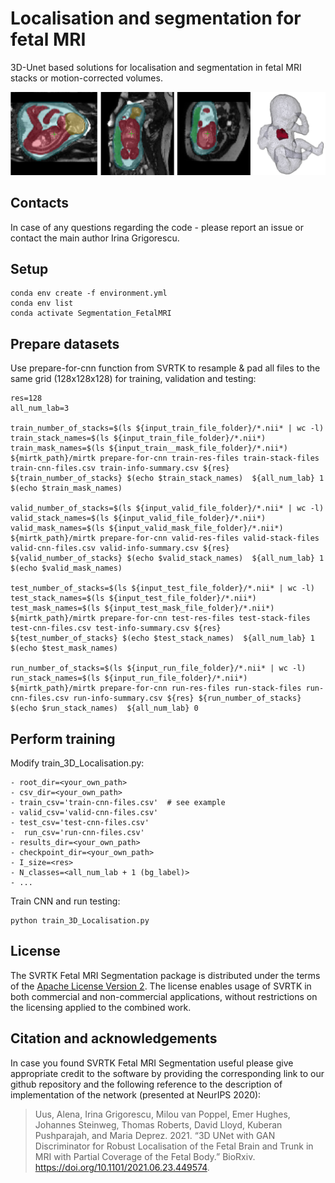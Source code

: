 # Localisation and segmentation for fetal MRI 

3D-Unet based solutions for localisation and segmentation in fetal MRI stacks or motion-corrected volumes. 

![GitHub Logo](whole-body-btfe-example.png)

## Contacts

In case of any questions regarding the code - please report an issue or contact the main author Irina Grigorescu. 


## Setup

	conda env create -f environment.yml
	conda env list
	conda activate Segmentation_FetalMRI


## Prepare datasets

Use prepare-for-cnn function from SVRTK to resample & pad all files to the same grid (128x128x128) for training, validation and testing:

	res=128
	all_num_lab=3
	
	train_number_of_stacks=$(ls ${input_train_file_folder}/*.nii* | wc -l)
	train_stack_names=$(ls ${input_train_file_folder}/*.nii*)
	train_mask_names=$(ls ${input_train__mask_file_folder}/*.nii*)
	${mirtk_path}/mirtk prepare-for-cnn train-res-files train-stack-files train-cnn-files.csv train-info-summary.csv ${res} ${train_number_of_stacks} $(echo $train_stack_names)  ${all_num_lab} 1 $(echo $train_mask_names)
	
	valid_number_of_stacks=$(ls ${input_valid_file_folder}/*.nii* | wc -l)
	valid_stack_names=$(ls ${input_valid_file_folder}/*.nii*)
	valid_mask_names=$(ls ${input_valid_mask_file_folder}/*.nii*)
	${mirtk_path}/mirtk prepare-for-cnn valid-res-files valid-stack-files valid-cnn-files.csv valid-info-summary.csv ${res} ${valid_number_of_stacks} $(echo $valid_stack_names)  ${all_num_lab} 1 $(echo $valid_mask_names)

	test_number_of_stacks=$(ls ${input_test_file_folder}/*.nii* | wc -l)
	test_stack_names=$(ls ${input_test_file_folder}/*.nii*)
	test_mask_names=$(ls ${input_test_mask_file_folder}/*.nii*)
	${mirtk_path}/mirtk prepare-for-cnn test-res-files test-stack-files test-cnn-files.csv test-info-summary.csv ${res} ${test_number_of_stacks} $(echo $test_stack_names)  ${all_num_lab} 1 $(echo $test_mask_names)
	
	run_number_of_stacks=$(ls ${input_run_file_folder}/*.nii* | wc -l)
	run_stack_names=$(ls ${input_run_file_folder}/*.nii*)
	${mirtk_path}/mirtk prepare-for-cnn run-res-files run-stack-files run-cnn-files.csv run-info-summary.csv ${res} ${run_number_of_stacks} $(echo $run_stack_names)  ${all_num_lab} 0 




## Perform training
 
Modify train_3D_Localisation.py:

    - root_dir=<your_own_path>
    - csv_dir=<your_own_path>
    - train_csv='train-cnn-files.csv'  # see example
    - valid_csv='valid-cnn-files.csv'  
    - test_csv='test-cnn-files.csv'    
    -  run_csv='run-cnn-files.csv'    
    - results_dir=<your_own_path>
    - checkpoint_dir=<your_own_path>
    - I_size=<res>
    - N_classes=<all_num_lab + 1 (bg_label)>
    - ...


Train CNN and run testing:

	python train_3D_Localisation.py




## License

The SVRTK Fetal MRI Segmentation package is distributed under the terms of the
[Apache License Version 2](http://www.apache.org/licenses/LICENSE-2.0). The license enables usage of SVRTK in both commercial and non-commercial applications, without restrictions on the licensing applied to the combined work.


## Citation and acknowledgements

In case you found SVRTK Fetal MRI Segmentation useful please give appropriate credit to the software by providing the corresponding link to our github repository and the following reference to the description of implementation of the network (presented at NeurIPS 2020): 

> Uus, Alena, Irina Grigorescu, Milou van Poppel, Emer Hughes, Johannes Steinweg, Thomas Roberts, David Lloyd, Kuberan Pushparajah, and Maria Deprez. 2021. “3D UNet with GAN Discriminator for Robust Localisation of the Fetal Brain and Trunk in MRI with Partial Coverage of the Fetal Body.” BioRxiv.  https://doi.org/10.1101/2021.06.23.449574.


